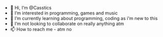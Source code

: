 - 👋 Hi, I’m @Casstics
- 👀 I’m interested in programming, games and music
- 🌱 I’m currently learning about programming, coding as i'm new to this
- 💞️ I’m not looking to collaborate on really anything atm
- 📫 How to reach me - atm no

<!---
Casstics/Casstics is a ✨ special ✨ repository because its `README.md` (this file) appears on your GitHub profile.
You can click the Preview link to take a look at your changes.
--->
